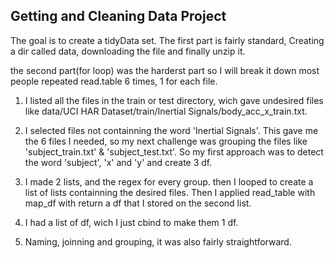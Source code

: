 ## Getting and Cleaning Data Project

The goal is to create a tidyData set. The first part is fairly standard,
Creating a dir called data, downloading the file and finally unzip it.

the second part(for loop) was the harderst part so I will break it down
most people repeated read.table 6 times, 1 for each file.

1. I listed all the files in the train or test directory, wich gave undesired files like data/UCI HAR Dataset/train/Inertial Signals/body_acc_x_train.txt.

2. I selected files not containning the word 'Inertial Signals'. This gave me the 6 files I needed, so my next challenge was grouping the files like 'subject_train.txt' & 'subject_test.txt'. So my first approach was to detect the word 'subject', 'x' and 'y' and create 3 df.

3. I made 2 lists, and the regex for every group. then I looped to create a list of lists containning the desired files. Then I applied read_table with map_df with return a df that I stored on the second list.

4. I had a list of df, wich I just cbind to make them 1 df.

5. Naming, joinning and grouping, it was also fairly straightforward.